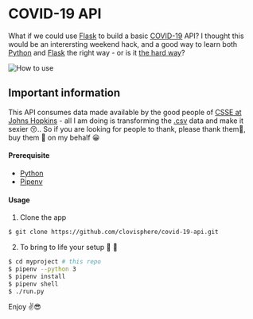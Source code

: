 # COVID-19 API

What if we could use [Flask](https://palletsprojects.com/p/flask/) 
to build a basic [COVID-19](https://www.who.int/emergencies/diseases/novel-coronavirus-2019) API? I thought this 
would be an interersting weekend hack, and a good way 
to learn both [Python](https://www.python.org/) and [Flask](https://palletsprojects.com/p/flask/) 
the right way - or is it [the hard way](https://www.amazon.com/Learn-Python-Hard-Way-Introduction/dp/0134692888)?

![How to use](screenshot/covid-19-api.gif)

## Important information

This API consumes data made available by 
the good people of [CSSE at Johns Hopkins](https://github.com/CSSEGISandData/COVID-19) - 
all I am doing is transforming the [.csv](https://en.wikipedia.org/wiki/Comma-separated_values) 
data and make it sexier :kissing_closed_eyes:.. So if you are looking for people to thank, 
please thank them:clap:, buy them :beers: on my behalf :grinning:

#### Prerequisite
+ [Python](https://www.python.org/downloads/)
+ [Pipenv](https://pipenv.pypa.io/en/latest/)

#### Usage
1. Clone the app

```bash
$ git clone https://github.com/clovisphere/covid-19-api.git
```
2. To bring to life your setup :stars: :rocket:

```bash
$ cd myproject # this repo
$ pipenv --python 3
$ pipenv install
$ pipenv shell
$ ./run.py
```

Enjoy :v::sunglasses:
